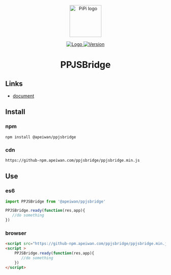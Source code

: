 <p align="center">
    <a href="https://app.apeiwan.com" target="_blank" rel="noopener noreferrer">
    <img width="100" src="https://m.apeiwan.com/static/images/touch/touch-icon-152.png" alt="PiPi logo">
    </a>
</p>

<p align="center">
    <a href="https://www.npmjs.com/package/@apeiwan/ppjsbridge">
      <img src="https://img.shields.io/npm/v/@apeiwan/ppjsbridge.svg" alt="Logo">
    </a>
    <a href="https://www.npmjs.com/package/@apeiwan/ppjsbridge">
        <img src="https://img.shields.io/npm/dt/@apeiwan/ppjsbridge.svg" alt="Version">
    </a>
</p>

<h1 align="center">PPJSBridge</h1>


## Links
- [document](http://github-npm.apeiwan.com/ppjsbridge/docs/index.html)

## Install

### npm
```shell script
npm install @apeiwan/ppjsbridge
```

### cdn

```html
https://github-npm.apeiwan.com/ppjsbridge/ppjsbridge.min.js
````

## Use

### es6
```js
import PPJSBridge from '@apeiwan/ppjsbridge'

PPJSBridge.ready(function(res,app){
   //do something
})
```

### browser
```html
<script src="https://github-npm.apeiwan.com/ppjsbridge/ppjsbridge.min.js"></script>
<script >
    PPJSBridge.ready(function(res,app){
       //do something
    })
</script>
```
